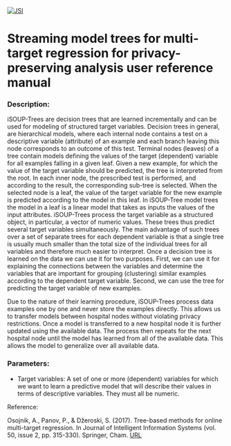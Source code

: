 [![JSI](https://img.shields.io/badge/JSI-KT-AF4C64.svg)](http://kt.ijs.si/)

# Streaming model trees for multi-target regression for privacy-preserving analysis user reference manual

### Description:

iSOUP-Trees are decision trees that are learned incrementally and can be used for modeling of structured target variables. Decision trees in general, are hierarchical models, where each internal node contains a test on a descriptive variable (attribute) of an example and each branch leaving this node corresponds to an outcome of this test. Terminal nodes (leaves) of a tree contain models defining the values of the target (dependent) variable for all examples falling in a given leaf. Given a new example, for which the value of the target variable should be predicted, the tree is interpreted from the root. In each inner node, the prescribed test is performed, and according to the result, the corresponding sub-tree is selected. When the selected node is a leaf, the value of the target variable for the new example is predicted according to the model in this leaf. In iSOUP-Tree model trees the model in a leaf is a linear model that takes as inputs the values of the input attributes. iSOUP-Trees process the target variable as a structured object, in particular, a vector of numeric values. These trees thus predict several target variables simultaneously. The main advantage of such trees over a set of separate trees for each dependent variable is that a single tree is usually much smaller than the total size of the individual trees for all variables and therefore much easier to interpret. Once a decision tree is learned on the data we can use it for two purposes. First, we can use it for explaining the connections between the variables and determine the variables that are important for grouping (clustering) similar examples according to the dependent target variable. Second, we can use the tree for predicting the target variable of new examples.

Due to the nature of their learning procedure, iSOUP-Trees process data examples one by one and never store the examples directly. This allows us to transfer models between hospital nodes without violating privacy restrictions. Once a model is transferred to a new hospital node it is further updated using the available data. The process then repeats for the next hospital node until the model has learned from all of the available data. This allows the model to generalize over all available data.

### Parameters:

* Target variables: A set of one or more (dependent) variables for which we want to learn a predictive model that will describe their values in terms of descriptive variables. They must all be numeric.

Reference:

Osojnik, A., Panov, P., & Džeroski, S. (2017). Tree-based methods for online multi-target regression. In Journal of Intelligent Information Systems (vol. 50, issue 2, pp. 315-330). Springer, Cham. [URL](https://link.springer.com/article/10.1007/s10844-017-0462-7)
